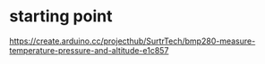 # starting point

https://create.arduino.cc/projecthub/SurtrTech/bmp280-measure-temperature-pressure-and-altitude-e1c857


